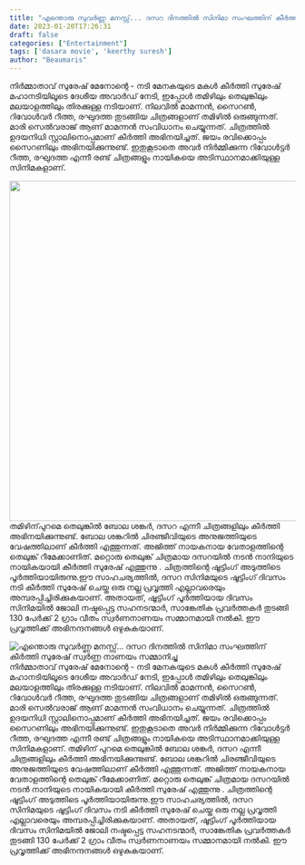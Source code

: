 ```yaml
---
title: "എന്തൊരു സുവർണ്ണ മനസ്സ്... ദസറ ദിനത്തിൽ സിനിമാ സംഘത്തിന് കീർത്തി സുരേഷ് സ്വർണ്ണ നാണയം സമ്മാനിച്ചു"
date: 2023-01-20T17:26:31
draft: false
categories: ["Entertainment"]
tags: ['dasara movie', 'keerthy suresh']
author: "Beaumaris"
---
```


നിർമ്മാതാവ് സുരേഷ് മേനോന്റെ - നടി മേനകയുടെ മകൾ കീർത്തി സുരേഷ് മഹാനടിയിലൂടെ ദേശീയ അവാർഡ് നേടി, ഇപ്പോൾ തമിഴിലും തെലുങ്കിലും മലയാളത്തിലും തിരക്കുള്ള നടിയാണ്. നിലവിൽ മാമന്നൻ, സൈറൺ, റിവോൾവർ റീത്ത, രഘുദത്ത തുടങ്ങിയ ചിത്രങ്ങളാണ് തമിഴിൽ ഒരുങ്ങുന്നത്. മാരി സെൽവരാജ് ആണ് മാമന്നൻ സംവിധാനം ചെയ്യുന്നത്. ചിത്രത്തിൽ ഉദയനിധി സ്റ്റാലിനൊപ്പമാണ് കീർത്തി അഭിനയിച്ചത്. ജയം രവിക്കൊപ്പം സൈറണിലും അഭിനയിക്കുന്നുണ്ട്. ഇതുകൂടാതെ അവർ നിർമ്മിക്കുന്ന റിവോൾട്ടർ റീത്ത, രഘുദത്ത എന്നീ രണ്ട് ചിത്രങ്ങളും നായികയെ അടിസ്ഥാനമാക്കിയുള്ള സിനിമകളാണ്.

<img class="size-large wp-image-380195 aligncenter" src="https://cdn.boolokam.com/articles/2023/01/fd-1024x768.webp" alt="" width="800" height="600" />തമിഴിന് ​​പുറമെ തെലുങ്കിൽ ബോല ശങ്കർ, ദസറ എന്നീ ചിത്രങ്ങളിലും കീർത്തി അഭിനയിക്കുന്നുണ്ട്. ബോല ശങ്കറിൽ ചിരഞ്ജീവിയുടെ അനുജത്തിയുടെ വേഷത്തിലാണ് കീർത്തി എത്തുന്നത്. അജിത്ത് നായകനായ വേതാളത്തിന്റെ തെലുങ്ക് റീമേക്കാണിത്. മറ്റൊരു തെലുങ്ക് ചിത്രമായ ദസറയിൽ നടൻ നാനിയുടെ നായികയായി കീർത്തി സുരേഷ് എത്തുന്നു . ചിത്രത്തിന്റെ ഷൂട്ടിംഗ് അടുത്തിടെ പൂർത്തിയായിരുന്നു.ഈ സാഹചര്യത്തിൽ, ദസറ സിനിമയുടെ ഷൂട്ടിംഗ് ദിവസം നടി കീർത്തി സുരേഷ് ചെയ്ത ഒരു നല്ല പ്രവൃത്തി എല്ലാവരെയും അമ്പരപ്പിച്ചിരിക്കുകയാണ്. അതായത്, ഷൂട്ടിംഗ് പൂർത്തിയായ ദിവസം സിനിമയിൽ ജോലി നഷ്ടപ്പെട്ട സഹനടന്മാർ, സാങ്കേതിക പ്രവർത്തകർ തുടങ്ങി 130 പേർക്ക് 2 ഗ്രാം വീതം സ്വർണനാണയം സമ്മാനമായി നൽകി. ഈ പ്രവൃത്തിക്ക് അഭിനന്ദനങ്ങൾ ഒഴുകുകയാണ്.


![എന്തൊരു സുവർണ്ണ മനസ്സ്... ദസറ ദിനത്തിൽ സിനിമാ സംഘത്തിന് കീർത്തി സുരേഷ് സ്വർണ്ണ നാണയം സമ്മാനിച്ചു](https://cdn.boolokam.com/articles/2023/01/fd-1024x768.webp)നിർമ്മാതാവ് സുരേഷ് മേനോന്റെ - നടി മേനകയുടെ മകൾ കീർത്തി സുരേഷ് മഹാനടിയിലൂടെ ദേശീയ അവാർഡ് നേടി, ഇപ്പോൾ തമിഴിലും തെലുങ്കിലും മലയാളത്തിലും തിരക്കുള്ള നടിയാണ്. നിലവിൽ മാമന്നൻ, സൈറൺ, റിവോൾവർ റീത്ത, രഘുദത്ത തുടങ്ങിയ ചിത്രങ്ങളാണ് തമിഴിൽ ഒരുങ്ങുന്നത്. മാരി സെൽവരാജ് ആണ് മാമന്നൻ സംവിധാനം ചെയ്യുന്നത്. ചിത്രത്തിൽ ഉദയനിധി സ്റ്റാലിനൊപ്പമാണ് കീർത്തി അഭിനയിച്ചത്. ജയം രവിക്കൊപ്പം സൈറണിലും അഭിനയിക്കുന്നുണ്ട്. ഇതുകൂടാതെ അവർ നിർമ്മിക്കുന്ന റിവോൾട്ടർ റീത്ത, രഘുദത്ത എന്നീ രണ്ട് ചിത്രങ്ങളും നായികയെ അടിസ്ഥാനമാക്കിയുള്ള സിനിമകളാണ്. തമിഴിന് ​​പുറമെ തെലുങ്കിൽ ബോല ശങ്കർ, ദസറ എന്നീ ചിത്രങ്ങളിലും കീർത്തി അഭിനയിക്കുന്നുണ്ട്. ബോല ശങ്കറിൽ ചിരഞ്ജീവിയുടെ അനുജത്തിയുടെ വേഷത്തിലാണ് കീർത്തി എത്തുന്നത്. അജിത്ത് നായകനായ വേതാളത്തിന്റെ തെലുങ്ക് റീമേക്കാണിത്. മറ്റൊരു തെലുങ്ക് ചിത്രമായ ദസറയിൽ നടൻ നാനിയുടെ നായികയായി കീർത്തി സുരേഷ് എത്തുന്നു . ചിത്രത്തിന്റെ ഷൂട്ടിംഗ് അടുത്തിടെ പൂർത്തിയായിരുന്നു.ഈ സാഹചര്യത്തിൽ, ദസറ സിനിമയുടെ ഷൂട്ടിംഗ് ദിവസം നടി കീർത്തി സുരേഷ് ചെയ്ത ഒരു നല്ല പ്രവൃത്തി എല്ലാവരെയും അമ്പരപ്പിച്ചിരിക്കുകയാണ്. അതായത്, ഷൂട്ടിംഗ് പൂർത്തിയായ ദിവസം സിനിമയിൽ ജോലി നഷ്ടപ്പെട്ട സഹനടന്മാർ, സാങ്കേതിക പ്രവർത്തകർ തുടങ്ങി 130 പേർക്ക് 2 ഗ്രാം വീതം സ്വർണനാണയം സമ്മാനമായി നൽകി. ഈ പ്രവൃത്തിക്ക് അഭിനന്ദനങ്ങൾ ഒഴുകുകയാണ്.
